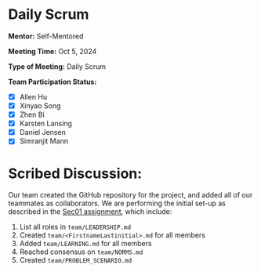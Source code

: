 # Daily Scrum

**Mentor:** Self-Mentored

**Meeting Time:** Oct 5, 2024

**Type of Meeting:** Daily Scrum

**Team Participation Status:** 
- [x] Allen Hu 
- [x] Xinyao Song 
- [x] Zhen Bi 
- [x] Karsten Lansing 
- [x] Daniel Jensen 
- [x] Simranjit Mann 

# **Scribed Discussion:**

Our team created the GitHub repository for the project, and added all of our teammates as collaborators.
We are performing the initial set-up as described in the [Sec01 assignment](https://ucsb.instructure.com/courses/22974/assignments/287222), which include:
1. List all roles in `team/LEADERSHIP.md`
2. Created `team/<FirstnameLastinitial>.md` for all members
3. Added `team/LEARNING.md` for all members
4. Reached consensus on `team/NORMS.md` 
5. Created `team/PROBLEM_SCENARIO.md`
